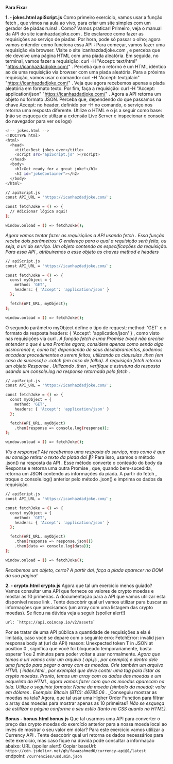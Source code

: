 **Para Fixar**

**1. - jokes.html apiScript.js** Como primeiro exercício, vamos usar a função fetch , que vimos na aula ao vivo, para criar um site simples com um gerador de piadas ruins! . Como? Vamos praticar!
Primeiro, veja o manual da API do site icanhazdadjoke.com . Ele esclarece como fazer as requisições ao serviço de piadas. Por hora, pode só passar o olho; agora vamos entender como funciona essa API :
Para começar, vamos fazer uma requisição via browser. Visite o site icanhazdadjoke.com , e perceba que ele devolve uma página HTML com uma piada aleatória.
Em seguida, no terminal, vamos fazer a requisição: curl -H "Accept: text/html" "https://icanhazdadjoke.com/" . Perceba que o retorno é um HTML idêntico ao de uma requisição via browser com uma piada aleatória.
Para a próxima requisição, vamos usar o comando: curl -H "Accept: text/plain" "https://icanhazdadjoke.com/" . Veja que agora recebemos apenas a piada aleatória em formato texto.
Por fim, faça a requisição: curl -H "Accept: application/json" "https://icanhazdadjoke.com/" . Agora a API retorna um objeto no formato JSON. Perceba que, dependendo do que passamos na chave Accept: no header, definido por -H no comando, o serviço nos retorna uma resposta diferente.
Utilize o HTML e o js a seguir como base: (não se esqueça de utilizar a extensão Live Server e inspecionar o console do navegador para ver os logs)

```sh
<!-- jokes.html -->
<!DOCTYPE html>
<html>
  <head>
    <title>Best jokes ever</title>
    <script src="apiScript.js" ></script>
  </head>
  <body>
    <h1>Get ready for a great joke!</h1>
    <h2 id="jokeContainer"></h2>
  </body>
</html>
```

```sh
// apiScript.js
const API_URL = 'https://icanhazdadjoke.com/';

const fetchJoke = () => {
  // Adicionar lógica aqui!
};

window.onload = () => fetchJoke();
```

  _Agora vamos tentar fazer as requisições a API usando fetch . Essa função recebe dois parâmetros:_
    _O endereço para o qual a requisição será feita, ou seja, a url do serviço._
    _Um objeto contendo as especificações da requisição. Para essa API , atribuiremos a esse objeto as chaves method e headers_

```sh
// apiScript.js     
const API_URL = 'https://icanhazdadjoke.com/';

const fetchJoke = () => {
  const myObject = {
    method: 'GET',
    headers: { 'Accept': 'application/json' }
  };

  fetch(API_URL, myObject);
};

window.onload = () => fetchJoke();
```

O segundo parâmetro myObject define o tipo de request: method: 'GET' e o formato da resposta headers: { 'Accept': 'application/json' } , como visto nas requisições via curl .
  _A função fetch é uma Promise (você não precisa entender o que é uma Promise agora, considere apenas como sendo algo assíncrono) e, como tal, dependendo de seus desdobramentos, podemos encadear procedimentos a serem feitos, utilizando as cláusulas .then (em caso de sucesso) e .catch (em caso de falha). A requisição fetch retorna um objeto Response . Utilizando .then , verifique a estrutura da resposta usando um console.log na response retornada pelo fetch ._

```sh
// apiScript.js     
const API_URL = 'https://icanhazdadjoke.com/';

const fetchJoke = () => {
  const myObject = {
    method: 'GET',
    headers: { 'Accept': 'application/json' }
  };

  fetch(API_URL, myObject)
    .then(response => console.log(response));
};

window.onload = () => fetchJoke();
```

  _Viu a response? Até recebemos uma resposta do serviço, mas como é que eu consigo retirar o texto da piada daí 🤔?_
Para isso, usamos o método .json() na resposta da API . Esse método converte o conteúdo do body da Response e retorna uma outra Promise , que, quando bem-sucedida, retorna um JSON contendo as informações da piada.
A partir do fetch , troque o console.log() anterior pelo método .json() e imprima os dados da requisição.

```sh
// apiScript.js     
const API_URL = 'https://icanhazdadjoke.com/';

const fetchJoke = () => {
  const myObject = {
    method: 'GET',
    headers: { 'Accept': 'application/json' }
  };

  fetch(API_URL, myObject)
    .then(response => response.json())
    .then(data => console.log(data));
};

window.onload = () => fetchJoke();
```

  _Recebemos um objeto, certo? A partir daí, faça a piada aparecer no DOM da sua página!_

**2. - crypto.html crypto.js** Agora que tal um exercício menos guiado? Vamos consultar uma API que fornece os valores de crypto moedas e mostar as 10 primeiras.
A documentação para a API que vamos utilizar esta disponível nesse link .
Tente descobrir qual url vamos utilizar para buscar as informações que precisamos (um array com uma listagem das crypto moedas).
Se ficou na dúvida veja a seguir (spoiler alert!)

```sh
url: `https://api.coincap.io/v2/assets`
```

Por se tratar de uma API pública a quantidade de requisições a ela é limitada, caso você se depare com o seguinte erro: FetchError: invalid json response body at (url da API) reason: Unexpected token T in JSON at position 0 , significa que você foi bloqueado temporariamente, basta esperar 1 ou 2 minutos para poder voltar a usar normalmente.
  _Agora que temos a url vamos criar um arquivo ( api.js , por exemplo) e dentro dele uma função para pegar o array com as moedas._
  _Crie também um arquivo HTML ( index.html , por exemplo) que deve conter uma tag para listar as crypto moedas._
  _Pronto, temos um array com os dados das moedas e um esqueleto do HTML, agora vamos fazer com que as moedas aparecam na tela. Utilize o seguinte formato: Nome da moeda (símbolo da moeda): valor em dólares . Exemplo: Bitcoin (BTC): 46785.06 ._
  _Conseguiu mostrar as moedas na tela? Agora, que tal usar uma Higher Order Function para filtrar o array das moedas para mostrar apenas as 10 primeiras?
  _Não se esqueça de estilizar a página conforme o seu estilo (tanto no CSS quanto no HTML)._

**Bonus - bonus.html bonus.js**
Que tal usarmos uma API para converter o preço das crypto moedas do exercício anterior para a nossa moeda local ao invés de mostrar o seu valor em dólar?
Para este exercício vamos utilizar a Currency API . Tente descobrir qual url retorna os dados necessários para este exercício, mas caso fique na dúvida pode consultar a informação abaixo:
URL (spoiler alert!)
Copiar
baseUrl: `https://cdn.jsdelivr.net/gh/fawazahmed0/currency-api@1/latest`  
endpoint: `/currencies/usd.min.json`